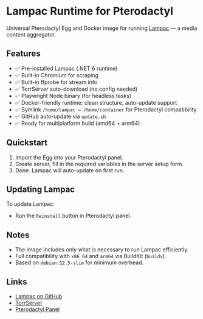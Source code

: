 # Lampac Runtime for Pterodactyl

Universal Pterodactyl Egg and Docker image for running [Lampac](https://github.com/immisterio/Lampac) — a media content
aggregator.

## Features

* ✅ Pre-installed Lampac (.NET 6 runtime)
* ✅ Built-in Chromium for scraping
* ✅ Built-in ffprobe for stream info
* ✅ TorrServer auto-download (no config needed)
* ✅ Playwright Node binary (for headless tasks)
* ✅ Docker-friendly runtime: clean structure, auto-update support
* ✅ Symlink `/home/lampac → /home/container` for Pterodactyl compatibility
* ✅ GitHub auto-update via `update.sh`
* ✅ Ready for multiplatform build (amd64 + arm64)

## Quickstart

1. Import the Egg into your Pterodactyl panel.
2. Create server, fill in the required variables in the server setup form.
3. Done. Lampac will auto-update on first run.

## Updating Lampac

To update Lampac:

- Run the `Reinstall` button in Pterodactyl panel.

## Notes

- The image includes only what is necessary to run Lampac efficiently.
- Full compatibility with `x86_64` and `arm64` via BuildKit (`buildx`).
- Based on `debian:12.5-slim` for minimum overhead.

## Links

- [Lampac on GitHub](https://github.com/immisterio/Lampac)
- [TorrServer](https://github.com/YouROK/TorrServer)
- [Pterodactyl Panel](https://pterodactyl.io/)
